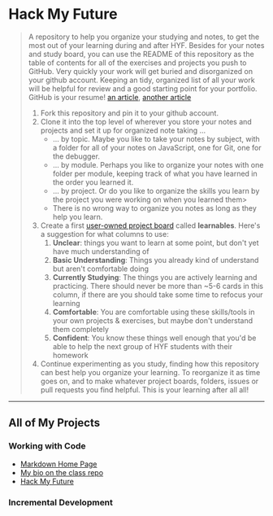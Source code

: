 # Hack My Future

> A repository to help you organize your studying and notes, to get the most out of your learning during and after HYF. Besides for your notes and study board, you can use the README of this repository as the table of contents for all of the exercises and projects you push to GitHub.  Very quickly your work will get buried and disorganized on your github account. Keeping an tidy, organized list of all your work will be helpful for review and a good starting point for your portfolio.
> GitHub is your resume! [an article](https://anti-pattern.com/github-is-your-resume-now), [another article](http://blog.gainlo.co/index.php/2015/11/13/how-to-make-github-as-your-new-resume/)
> 1. Fork this repository and pin it to your github account.
> 1. Clone it into the top level of wherever you store your notes and projects and set it up for organized note taking ...
>     * ... by topic.  Maybe you like to take your notes by subject, with a folder for all of your notes on JavaScript, one for Git, one for the debugger.
>     * ... by module. Perhaps you like to organize your notes with one folder per module, keeping track of what you have learned in the order you learned it.
>     * ... by project. Or do you like to organize the skills you learn by the project you were working on when you learned them>
>     * There is no wrong way to organize you notes as long as they help you learn.
> 1. Create a first [user-owned project board](https://help.github.com/en/github/managing-your-work-on-github/creating-a-project-board#creating-a-user-owned-project-board) called __learnables__.  Here's a suggestion for what columns to use:
>     1. __Unclear__: things you want to learn at some point, but don't yet have much understanding of
>     1. __Basic Understanding__: Things you already kind of understand but aren't comfortable doing
>     1. __Currently Studying__: The things you are actively learning and practicing. There should never be more than ~5-6 cards in this column, if there are you should take some time to refocus your learning
>     1. __Comfortable__: You are comfortable using these skills/tools in your own projects & exercises, but maybe don't understand them completely
>     1. __Confident__: You know these things well enough that you'd be able to help the next group of HYF students with their homework
> 1. Continue experimenting as you study, finding how this repository can best help you organize your learning. To reorganize it as time goes on, and to make whatever project boards, folders, issues or pull requests you find helpful.  This is your learning after all all!



---


## All of My Projects

### Working with Code
* [Markdown Home Page](https://harunaltunhr.github.io/)
* [My bio on the class repo](https://github.com/HackYourFutureBelgium/class-9-10/blob/master/student-bios/harunaltunhr.md)
* [Hack My Future](./README.md)

### Incremental Development

